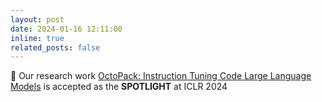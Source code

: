 ```yaml
---
layout: post
date: 2024-01-16 12:11:00
inline: true
related_posts: false
---
```


🚀 Our research work [OctoPack: Instruction Tuning Code Large Language Models](https://arxiv.org/abs/2308.07124) is accepted as the **SPOTLIGHT** at ICLR 2024
